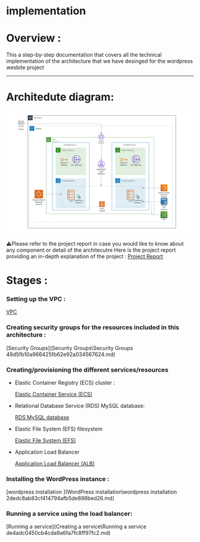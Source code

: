 # implementation

# Overview :

This a step-by-step documentation that covers all the technical implementation of the architecture that we have desinged for the wordpress wesbite project 

---

# Architedute diagram:

![wordpress website .png](/Files%26Images/wordpress%20website%20.png)

⚠️Please refer to the project report in case you would like to know about any component or detail of the architecutre 
Here is the project report providing an in-depth explanation of the project : 
[Project Report](/Files%26Images/wordpress-aws.pdf)

# Stages :

### Setting up the VPC  :

[VPC](/VPC/VPC%209048cce4791b4ba9a0cb45612060b464.md)

### Creating security groups for the resources included in this architecture :

[Security Groups](Security Groups\Security Groups 49d5fb10a966425fb62e92a034567624.md)

### Creating/provisioning the different services/resources

- Elastic Container Registry (ECS) cluster :
    
    [Elastic Container Service (ECS)](/ECS/Elastic%20Container%20Service%20(ECS)%208a850e733f9b4cf6b0f50743ab1fb7fc.md)
    
- Relational Database Service (RDS) MySQL database:
    
    [RDS MySQL database](/RDS%20MySQL/RDS%20MySQL%20database%20fd2fe6678dfa4a988bc4b2ba43815f69.md)
    
- Elastic File System (EFS) filesystem
    
    [Elastic File System (EFS)](/EFS/Elastic%20File%20System%20(EFS)%205cc8c7f378404bbc85949ff11c3d7f1f.md)
    
- Application Load Balancer
    
    [Application Load Balancer (ALB)](/ALB/Application%20Load%20Balancer%20(ALB)%2032ab4bc97415421a95d2a36a3acee1f7.md)
    

### Installing the WordPress instance :

[wordpress installation ](WordPress installation\wordpress installation 2dedc8ab83cf414794afb5de898bed26.md)

### Running a service using the load balancer:

[Running a service](Creating a service\Running a service de4adc0450cb4cda9a6fa7fc8ff97fc2.md)